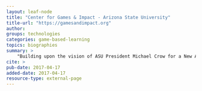 ```yaml
---
layout: leaf-node
title: "Center for Games & Impact - Arizona State University"
title-url: "https://gamesandimpact.org"
author: 
groups: technologies
categories: game-based-learning
topics: biographies
summary: >
    "Building upon the vision of ASU President Michael Crow for a New American University, the Center for Games and Impact at ASU is committed to excellence, access, impact and research that contribute to the public good. Directed by Professor Sasha Barab, the Center has as its mission to investigate, innovate, and cultivate game-infused solutions to society’s biggest challenges. This mission is realized through partnerships among learning scientists, game developers and socially responsible entrepreneurs to rigorously study and innovate around the full life cycle of impact games. By examining the full lifecycle of impact games—from research, design and development to publishing, assessment and optimization—we seek to pioneer, implement and share best practices for harnessing the unique power of games for achieving sustainable and scalable outcomes. We have secured support from the Gates Foundation, the National Science Foundation, Educational Testing Services, Public Broadcasting Services, US-AID, the Intel Foundation, and private donors. At the core of all these efforts is the underlying assumption that the power of games lies not in the bits and bytes of the game world, but in the ways that the designed components are integrated into a larger infrastructure and local ecosystem. Our commitment is to grow our understanding of game-enabled innovations for impact through use-inspired initiatives, scaling out the impact of these products at the same time building capacity of others to leverage lessons learned. These ideas are being tested and iterated as part of an innovation lab, through externally funded grants, and with students as part of a certification program."
cite: >
pub-date: 2017-04-17
added-date: 2017-04-17
resource-type: external-page
---
```

